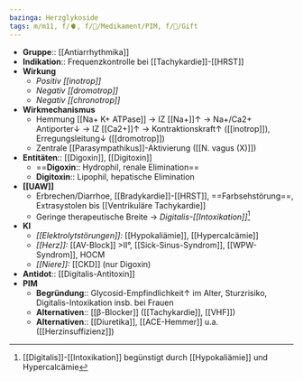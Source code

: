 ```yaml
---
bazinga: Herzglykoside
tags: m/m11, f/🫀, f/💊/Medikament/PIM, f/🍄/Gift
---
```

- **Gruppe**:: [[Antiarrhythmika]]
- **Indikation**:: Frequenzkontrolle bei [[Tachykardie]]-[[HRST]]
- **Wirkung**
	- *Positiv [[inotrop]]*
	- *Negativ [[dromotrop]]*
	- *Negativ [[chronotrop]]*
- **Wirkmechanismus**
	- Hemmung [[Na+ K+ ATPase]] → IZ [[Na+]]↑ → Na+/Ca2+ Antiporter↓ → IZ [[Ca2+]]↑ → Kontraktionskraft↑ ([[inotrop]]), Erregungsleitung↓ ([[dromotrop]])
	- Zentrale [[Parasympathikus]]-Aktivierung ([[N. vagus (X)]])
- **Entitäten**:: [[Digoxin]], [[Digitoxin]]
	- ==**Digoxin**:: Hydrophil, renale Elimination==
	- **Digitoxin**:: Lipophil, hepatische Elimination
- **[[UAW]]**
	- Erbrechen/Diarrhoe, [[Bradykardie]]-[[HRST]], ==Farbsehstörung==, Extrasystolen bis [[Ventrikuläre Tachykardie]]
	- Geringe therapeutische Breite → *Digitalis-[[Intoxikation]]*[^1]
- **KI**
	- *[[Elektrolytstörungen]]:* [[Hypokaliämie]], [[Hypercalcämie]]
	- *[[Herz]]:* [[AV-Block]] >II°, [[Sick-Sinus-Syndrom]], [[WPW-Syndrom]], HOCM
	- *[[Niere]]:* [[CKD]] (nur Digoxin)
- **Antidot**:: [[Digitalis-Antitoxin]]
- **PIM**
	- **Begründung**:: Glycosid-Empfindlichkeit↑ im Alter, Sturzrisiko, Digitalis-Intoxikation insb. bei Frauen
	- **Alternativen**:: [[β-Blocker]] ([[Tachykardie]], [[VHF]])
	- **Alternativen**:: [[Diuretika]], [[ACE-Hemmer]] u.a. ([[Herzinsuffizienz]])

[^1]: [[Digitalis]]-[[Intoxikation]] begünstigt durch [[Hypokaliämie]] und Hypercalcämie